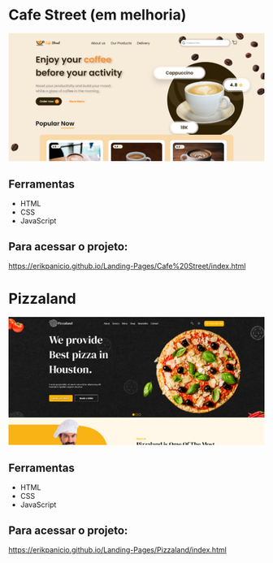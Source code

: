 # Cafe Street (em melhoria)

<a href="https://erikpanicio.github.io/Landing-Pages/Cafe%20Street/index.html"><img src="Cafe Street/images/cafe-street.png"></a>

## Ferramentas

- HTML
- CSS
- JavaScript

## Para acessar o projeto:
https://erikpanicio.github.io/Landing-Pages/Cafe%20Street/index.html



# Pizzaland

<a href="https://erikpanicio.github.io/Landing-Pages/Pizzaland/index.html"><img src="Pizzaland/images/pizzaland.png"></a>

## Ferramentas

- HTML
- CSS
- JavaScript

## Para acessar o projeto:
https://erikpanicio.github.io/Landing-Pages/Pizzaland/index.html
